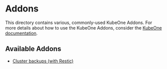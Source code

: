 # Addons

This directory contains various, commonly-used KubeOne Addons. For more details about
how to use the KubeOne Addons, consider the [KubeOne documentation][addons-docs].

## Available Addons

* [Cluster backups (with Restic)][backups-addon]

[addons-docs]: (https://docs.kubermatic.com/kubeone/master/using_kubeone/addons/)
[backups-addon]: (./backups-restic)
[restic]: (https://restic.net/)
